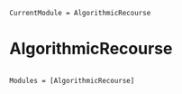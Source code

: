 ```@meta
CurrentModule = AlgorithmicRecourse 
```

# AlgorithmicRecourse

```@index
```

```@autodocs
Modules = [AlgorithmicRecourse]
```